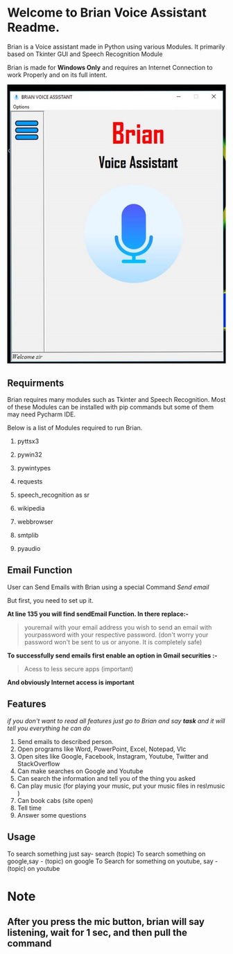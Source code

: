# Welcome to Brian Voice Assistant Readme.

Brian is a Voice assistant made in Python using various Modules. It primarily based on 
Tkinter GUI and Speech Recognition Module

Brian is made for **Windows Only** and requires an Internet Connection to work Properly and 
on its full intent.

![Brian](res/images/brian.jpg)

## Requirments 

Brian requires many modules such as Tkinter and Speech Recognition.
Most of these Modules can be installed with pip commands but some of them
may need Pycharm IDE.

Below is a list of Modules required to run Brian.

1. pyttsx3

2. pywin32

3. pywintypes

4. requests

5. speech_recognition as sr

6. wikipedia

7. webbrowser

8. smtplib

9. pyaudio


## Email Function

User can Send Emails with Brian using a special Command _Send email_

But first, you need to set up it.

**At line 135 you will find sendEmail Function. In there replace:-**

> youremail with your email address you wish to send an email with
> yourpassword with your respective password. (don't worry your password won't be sent to us or anyone. It is completely safe)

**To successfully send emails first enable an option in Gmail securities :-**

>Acess to less secure apps (important)

**And obviously Internet access is important**


## Features

_if you don't want to read all features just go to Brian and say **task** and it will tell
you everything he can do_

1. Send emails to described person.	
2. Open programs like Word, PowerPoint, Excel, Notepad, Vlc	
3. Open sites like Google, Facebook, Instagram, Youtube, Twitter and StackOverflow	 
4. Can make searches on Google and Youtube 
5. Can search the information and tell you of the thing you asked 
6. Can play music (for playing your music, put your music files in res\music )	     
7. Can book cabs (site open)	     						             
8. Tell time									     
9. Answer some questions


## Usage

To search something just say- search (topic)
To search something on google,say - (topic) on google
To Search for something on youtube, say - (topic) on youtube


# Note

## **After you press the mic button, brian will say listening, wait for 1 sec, and then pull the command**

